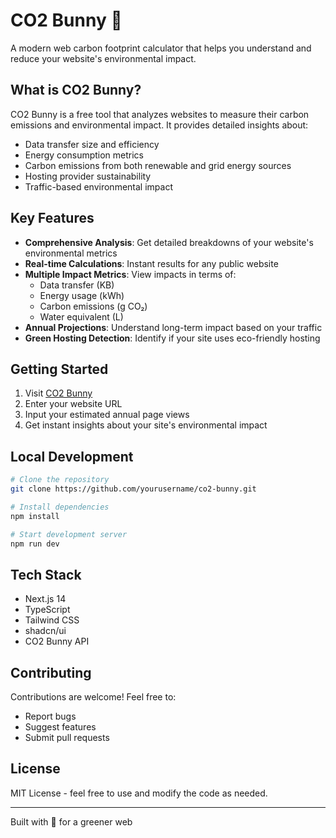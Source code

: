 # CO2 Bunny 🐰

A modern web carbon footprint calculator that helps you understand and reduce your website's environmental impact.

## What is CO2 Bunny?

CO2 Bunny is a free tool that analyzes websites to measure their carbon emissions and environmental impact. It provides detailed insights about:

- Data transfer size and efficiency
- Energy consumption metrics
- Carbon emissions from both renewable and grid energy sources
- Hosting provider sustainability
- Traffic-based environmental impact

## Key Features

- **Comprehensive Analysis**: Get detailed breakdowns of your website's environmental metrics
- **Real-time Calculations**: Instant results for any public website
- **Multiple Impact Metrics**: View impacts in terms of:
  - Data transfer (KB)
  - Energy usage (kWh)
  - Carbon emissions (g CO₂)
  - Water equivalent (L)
- **Annual Projections**: Understand long-term impact based on your traffic
- **Green Hosting Detection**: Identify if your site uses eco-friendly hosting

## Getting Started

1. Visit [CO2 Bunny](https://bunny.srijit.co)
2. Enter your website URL
3. Input your estimated annual page views
4. Get instant insights about your site's environmental impact

## Local Development

```bash
# Clone the repository
git clone https://github.com/yourusername/co2-bunny.git

# Install dependencies
npm install

# Start development server
npm run dev
```

## Tech Stack

- Next.js 14
- TypeScript
- Tailwind CSS
- shadcn/ui
- CO2 Bunny API

## Contributing

Contributions are welcome! Feel free to:
- Report bugs
- Suggest features
- Submit pull requests

## License

MIT License - feel free to use and modify the code as needed.

---

Built with 💚 for a greener web